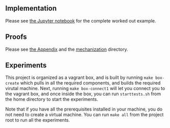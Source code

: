 ## Implementation

Please see [the Jupyter notebook](https://github.com/anonymous-ewok/anonymous-ewok.github.io/blob/master/src/FAlgebra.ipynb) for the complete worked out example.

## Proofs

Please see [the Appendix](https://github.com/anonymous-ewok/anonymous-ewok.github.io/blob/master/mechanization/Appendix.pdf) and the [mechanization](https://github.com/anonymous-ewok/anonymous-ewok.github.io/tree/master/mechanization) directory.

## Experiments

This project is organized as a vagrant box, and is built by running `make box-create` which pulls in all the required components, and builds the
required virutal machine. Next, running `make box-connect1` will let you connect you to the vagrant box, and once inside the box, you can
run `starttests.sh` from the home directory to start the experiments.

Note that if you have all the prerequisites installed in your machine, you do not need to create a virtual machine. You can run `make all` from the project root to run all the experiments.
